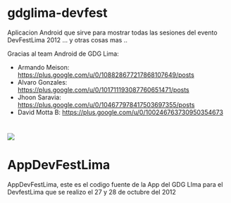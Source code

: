 gdglima-devfest
===============

Aplicacion Android que sirve para mostrar todas las sesiones del evento DevFestLima 2012  ... y otras cosas mas ..

Gracias al team Android de GDG Lima:
- Armando Meison: https://plus.google.com/u/0/108828677217868107649/posts
- Alvaro Gonzales: https://plus.google.com/u/0/101711193087760651471/posts
- Jhoon Saravia: https://plus.google.com/u/0/104677978417503697355/posts
- David Motta B: https://plus.google.com/u/0/100246763730950354673


![](https://raw.github.com/ameison/gdglima-devfest/master/image.app.png)
=======
AppDevFestLima
==============

AppDevFestLima, este es el codigo fuente de la App del GDG LIma para el DevfestLima que se realizo el 27 y 28 de octubre del 2012

